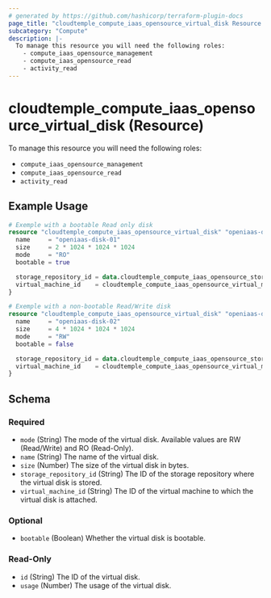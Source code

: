 ```yaml
---
# generated by https://github.com/hashicorp/terraform-plugin-docs
page_title: "cloudtemple_compute_iaas_opensource_virtual_disk Resource - terraform-provider-cloudtemple"
subcategory: "Compute"
description: |-
  To manage this resource you will need the following roles:
    - compute_iaas_opensource_management
    - compute_iaas_opensource_read
    - activity_read
---
```


# cloudtemple_compute_iaas_opensource_virtual_disk (Resource)

To manage this resource you will need the following roles:
  - `compute_iaas_opensource_management`
  - `compute_iaas_opensource_read`
  - `activity_read`

## Example Usage

```terraform
# Exemple with a bootable Read only disk
resource "cloudtemple_compute_iaas_opensource_virtual_disk" "openiaas-disk-01" {
  name     = "openiaas-disk-01"
  size     = 2 * 1024 * 1024 * 1024
  mode     = "RO"
  bootable = true

  storage_repository_id = data.cloudtemple_compute_iaas_opensource_storage_repository.sr001-clu001-t0001-az05-r-flh1-data13.id
  virtual_machine_id    = cloudtemple_compute_iaas_opensource_virtual_machine.OPENIAAS-TERRAFORM-01.id
}

# Exemple with a non-bootable Read/Write disk
resource "cloudtemple_compute_iaas_opensource_virtual_disk" "openiaas-disk-02" {
  name     = "openiaas-disk-02"
  size     = 4 * 1024 * 1024 * 1024
  mode     = "RW"
  bootable = false

  storage_repository_id = data.cloudtemple_compute_iaas_opensource_storage_repository.sr001-clu001-t0001-az05-r-flh1-data13.id
  virtual_machine_id    = cloudtemple_compute_iaas_opensource_virtual_machine.OPENIAAS-TERRAFORM-01.id
}
```

<!-- schema generated by tfplugindocs -->
## Schema

### Required

- `mode` (String) The mode of the virtual disk. Available values are RW (Read/Write) and RO (Read-Only).
- `name` (String) The name of the virtual disk.
- `size` (Number) The size of the virtual disk in bytes.
- `storage_repository_id` (String) The ID of the storage repository where the virtual disk is stored.
- `virtual_machine_id` (String) The ID of the virtual machine to which the virtual disk is attached.

### Optional

- `bootable` (Boolean) Whether the virtual disk is bootable.

### Read-Only

- `id` (String) The ID of the virtual disk.
- `usage` (Number) The usage of the virtual disk.


